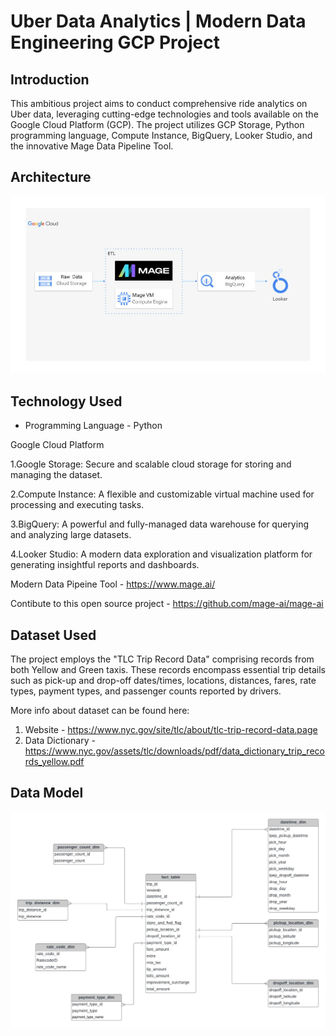 # Uber Data Analytics | Modern Data Engineering GCP Project

## Introduction

This ambitious project aims to conduct comprehensive ride analytics on Uber data, leveraging cutting-edge technologies and tools available on the Google Cloud Platform (GCP). The project utilizes GCP Storage, Python programming language, Compute Instance, BigQuery, Looker Studio, and the innovative Mage Data Pipeline Tool.

## Architecture 
<img src="architecture.jpg">

## Technology Used
- Programming Language - Python

Google Cloud Platform

1.Google Storage: Secure and scalable cloud storage for storing and managing the dataset.

2.Compute Instance: A flexible and customizable virtual machine used for processing and executing tasks.

3.BigQuery: A powerful and fully-managed data warehouse for querying and analyzing large datasets.

4.Looker Studio: A modern data exploration and visualization platform for generating insightful reports and dashboards.

Modern Data Pipeine Tool - https://www.mage.ai/

Contibute to this open source project - https://github.com/mage-ai/mage-ai


## Dataset Used
The project employs the "TLC Trip Record Data" comprising records from both Yellow and Green taxis. These records encompass essential trip details such as pick-up and drop-off dates/times, locations, distances, fares, rate types, payment types, and passenger counts reported by drivers.

More info about dataset can be found here:
1. Website - https://www.nyc.gov/site/tlc/about/tlc-trip-record-data.page
2. Data Dictionary - https://www.nyc.gov/assets/tlc/downloads/pdf/data_dictionary_trip_records_yellow.pdf

## Data Model
<img src="data_model.jpeg">


